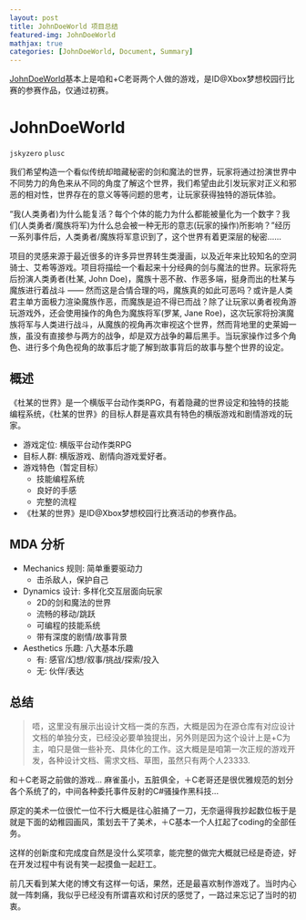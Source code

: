 ```yaml
---
layout: post
title: JohnDoeWorld 项目总结
featured-img: JohnDoeWorld
mathjax: true
categories: [JohnDoeWorld, Document, Summary]
---
```


[JohnDoeWorld](https://github.com/jskyzero/JohnDoeWorld)基本上是咱和+C老哥两个人做的游戏，是ID@Xbox梦想校园行比赛的参赛作品，仅通过初赛。

<!--more-->


# JohnDoeWorld
`jskyzero` `plusc`

我们希望构造一个看似传统却暗藏秘密的剑和魔法的世界，玩家将通过扮演世界中不同势力的角色来从不同的角度了解这个世界，我们希望由此引发玩家对正义和邪恶的相对性，世界存在的意义等等问题的思考，让玩家获得独特的游玩体验。

“我(人类勇者)为什么能复活？每个个体的能力为什么都能被量化为一个数字？我们(人类勇者/魔族将军)为什么总会被一种无形的意志(玩家的操作)所影响？”经历一系列事件后，人类勇者/魔族将军意识到了，这个世界有着更深层的秘密……

项目的灵感来源于最近很多的许多异世界转生类漫画，以及近年来比较知名的空洞骑士、艾希等游戏。项目将描绘一个看起来十分经典的剑与魔法的世界。玩家将先后扮演人类勇者(杜某, John Doe)，魔族十恶不赦、作恶多端，挺身而出的杜某与魔族进行着战斗 —— 然而这是合情合理的吗，魔族真的如此可恶吗？或许是人类君主单方面极力渲染魔族作恶，而魔族是迫不得已而战？除了让玩家以勇者视角游玩游戏外，还会使用操作的角色为魔族将军(罗某, Jane Roe)，这次玩家将扮演魔族将军与人类进行战斗，从魔族的视角再次审视这个世界，然而背地里的史莱姆一族，虽没有直接参与两方的战争，却是双方战争的幕后黑手。当玩家操作过多个角色、进行多个角色视角的故事后才能了解到故事背后的故事与整个世界的设定。

## 概述

《杜某的世界》是一个横版平台动作类RPG，有着隐藏的世界设定和独特的技能编程系统，《杜某的世界》的目标人群是喜欢具有特色的横版游戏和剧情游戏的玩家。

  + 游戏定位: 横版平台动作类RPG
  + 目标人群: 横版游戏、剧情向游戏爱好者。
  + 游戏特色（暂定目标）
    + 技能编程系统
    + 良好的手感
    + 完整的流程
  + 《杜某的世界》是ID@Xbox梦想校园行比赛活动的参赛作品。

## MDA 分析

+ Mechanics 规则: 简单重要驱动力 
  + 击杀敌人，保护自己
+ Dynamics 设计: 多样化交互层面向玩家
  + 2D的剑和魔法的世界
  + 流畅的移动/跳跃
  + 可编程的技能系统
  + 带有深度的剧情/故事背景
+ Aesthetics 乐趣: 八大基本乐趣
  + 有: 感官/幻想/叙事/挑战/探索/投入
  + 无: 伙伴/表达

## 总结

> 唔，这里没有展示出设计文档一类的东西，大概是因为在源仓库有对应设计文档的单独分支，已经没必要单独提出，另外则是因为这个设计上是+C为主，咱只是做一些补充、具体化的工作。这大概是是咱第一次正规的游戏开发，各种设计文档、需求文档、草图，虽然只有两个人23333.

和＋C老哥之前做的游戏...
麻雀虽小，五脏俱全，＋C老哥还是很优雅规范的划分各个系统了的，中间各种委托事件反射的C#骚操作黑科技...

原定的美术一位很忙一位不行大概是往心脏捅了一刀，无奈逼得我抄起数位板于是就是下面的幼稚园画风，策划去干了美术，＋C基本一个人扛起了coding的全部任务。

这样的创新度和完成度自然是没什么奖项拿，能完整的做完大概就已经是奇迹，好在开发过程中有说有笑一起摸鱼一起赶工。

前几天看到某大佬的博文有这样一句话，果然，还是最喜欢制作游戏了。当时内心就一阵刺痛，我似乎已经没有所谓喜欢和讨厌的感觉了，一路过来忘记了当时的初衷。